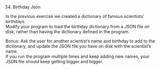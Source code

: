 34. Birthday Json

In the previous exercise we created a dictionary of famous scientists’ birthdays.   
Modify your program to load the birthday dictionary from a JSON file on disk, rather than having the dictionary defined in the program.   

Bonus: Ask the user for another scientist’s name and birthday to add to the dictionary, and update the JSON file you have on disk with the scientist’s name.   
If you run the program multiple times and keep adding new names, your JSON file should keep getting bigger and bigger.

